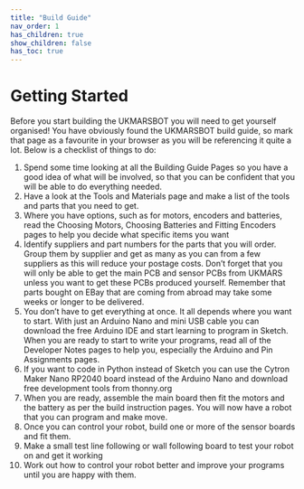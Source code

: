 ```yaml
---
title: "Build Guide"
nav_order: 1
has_children: true
show_children: false
has_toc: true
---
```


# Getting Started

Before you start building the UKMARSBOT you will need to get yourself organised! You have obviously found the UKMARSBOT build guide, so mark that page as a favourite in your browser as you will be referencing it quite a lot. Below is a checklist of things to do:

   1. Spend some time looking at all the Building Guide Pages so you have a good idea of what will be involved, so that you can be confident that you will be able to do everything needed.
   1. Have a look at the Tools and Materials page and make a list of the tools and parts that you need to get.
   1. Where you have options, such as for motors, encoders and batteries, read the Choosing Motors, Choosing Batteries and Fitting Encoders pages to help you decide what specific items you want
   1. Identify suppliers and part numbers for the parts that you will order. Group them by supplier and get as many as you can from a few suppliers as this will reduce your postage costs. Don’t forget that you will only be able to get the main PCB and sensor PCBs from UKMARS unless you want to get these PCBs produced yourself. Remember that parts bought on EBay that are coming from abroad may take some weeks or longer to be delivered.
   1. You don’t have to get everything at once. It all depends where you want to start. With just an Arduino Nano and mini USB cable you can download the free Arduino IDE and start learning to program in Sketch. When you are ready to start to write your programs, read all of the Developer Notes pages to help you, especially the Arduino and Pin Assignments pages.
   1. If you want to code in Python instead of Sketch you can use the Cytron Maker Nano RP2040 board instead of the Arduino Nano and download free development tools from thonny.org
   1. When you are ready, assemble the main board then fit the motors and the battery as per the build instruction pages. You will now have a robot that you can program and make move.
   1. Once you can control your robot, build one or more of the sensor boards and fit them.
   1. Make a small test line following or wall following board to test your robot on and get it working
   1. Work out how to control your robot better and improve your programs until you are happy with them.

